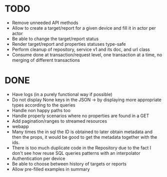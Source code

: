 # TODO

- Remove unneeded API methods
- Allow to create a target/report for a given device and fill it in actor per actor
- Be able to change the target/report status
- Render target/report and properties statuses type-safe
- Perform cleanup of repository, service v1 and its doc, and url class
- Consume done at transaction/request level, one transaction at a time, no merging of different transactions

# DONE

- Have logs (in a purely functional way if possible)
- Do not display None keys in the JSON -> by displaying more appropriate types according to the queries
- Handle non happy paths too
- Handle properly scenarios where no properties are found in a GET
- Add pagination/ranges to streamed resources
- webapp
- Many times the in sql the ID is obtained to later obtain metadata and then the props, it would be good to get the metadata together with the ids.
- There is too much duplicate code in the Repository due to the fact I don't see how reuse SQL queries patterns with an interpolator
- Authentication per device
- Be able to choose between history of targets or reports
- Allow pre-filled examples in summary
